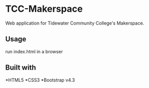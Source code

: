 # TCC-Makerspace
Web application for Tidewater Community College's Makerspace. 
## Usage
run index.html in a browser
## Built with
*HTML5
*CSS3
*Bootstrap v4.3

